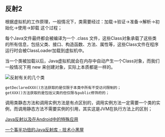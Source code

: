 ## 反射2

根据虚拟机的工作原理，一般情况下，类需要经过：加载->验证->准备->解析->初始化->使用->卸载 这个过程；

 每个Java文件最终都会被编译为一个 .class 文件，这些Class对象承载了这些类的所有信息，包括父类、接口、构造函数、方法、属性等，这些Class文件在程序运行时会被ClassLoader加载到虚拟机中。

当一个类被加载以后，Java虚拟机就会在内存中自动产生一个Class对象，而我们一般情况下用 new 来创建对象，实际上本质都是一样的。


![反射有关的几个类](http://mmbiz.qpic.cn/mmbiz/MOu2ZNAwZwOeHq9X3jbmmcicAm819wO5oJeKdZJvPR6KU7iaqtpujiaxGUKicL5ytdI4m4niagU1L9oWNktaibIzcMNA/?wx_fmt=other&tp=webp&wxfrom=5&wx_lazy=1)


	getDeclaredXXX()方法获取的是仅限于本类中所有不受访问限制的；
	getXXX()方法获取的是包括父类的但仅限与public修饰府的；

调用类静态方法和调用实例方法是有点区别的，调用实例方法一定需要一个类的实例，而调用静态方法不需要实例的引用，其实这是JVM在执行方法上的区别；


[Java反射以及在Android中的特殊应用](https://mp.weixin.qq.com/s?__biz=MzAxMTI4MTkwNQ==&mid=2650824708&idx=1&sn=1e66667522e5b4602eeb5391276a561f&chksm=80b7b49ab7c03d8c69e4f6ad64939679c830d23a524d900e6263dba20d946c8e68b9e2462898&mpshare=1&scene=1&srcid=1223DxDoLX6JRQiC71J1LNKA&pass_ticket=PW4kVAtcmG7hyamujQrntdgKJC9e1E3Cu2IS%2BY7uThROxMkKycfGFJwrO4rdiPfh#rd)

[一个事半功倍的Java反射库 \- 技术小黑屋](http://droidyue.com/blog/2017/01/09/joor-examples/index.html)